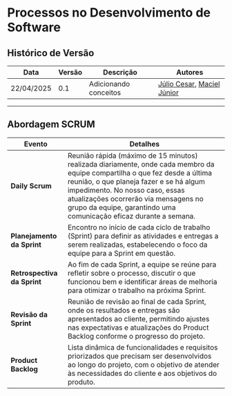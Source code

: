 # Processos no Desenvolvimento de Software

## Histórico de Versão

| Data       | Versão | Descrição             | Autores                                                                 |
|------------|--------|-----------------------|-------------------------------------------------------------------------|
| 22/04/2025 | 0.1    | Adicionando conceitos | [Júlio Cesar](https://github.com/Julio1099), [Maciel Júnior](https://github.com/macieljuniormax) |

---

## Abordagem SCRUM

| Evento               | Detalhes |
|----------------------|----------|
| **Daily Scrum**      | Reunião rápida (máximo de 15 minutos) realizada diariamente, onde cada membro da equipe compartilha o que fez desde a última reunião, o que planeja fazer e se há algum impedimento. No nosso caso, essas atualizações ocorrerão via mensagens no grupo da equipe, garantindo uma comunicação eficaz durante a semana. |
| **Planejamento da Sprint** | Encontro no início de cada ciclo de trabalho (Sprint) para definir as atividades e entregas a serem realizadas, estabelecendo o foco da equipe para a Sprint em questão. |
| **Retrospectiva da Sprint** | Ao fim de cada Sprint, a equipe se reúne para refletir sobre o processo, discutir o que funcionou bem e identificar áreas de melhoria para otimizar o trabalho na próxima Sprint. |
| **Revisão da Sprint** | Reunião de revisão ao final de cada Sprint, onde os resultados e entregas são apresentados ao cliente, permitindo ajustes nas expectativas e atualizações do Product Backlog conforme o progresso do projeto. |
| **Product Backlog**  | Lista dinâmica de funcionalidades e requisitos priorizados que precisam ser desenvolvidos ao longo do projeto, com o objetivo de atender às necessidades do cliente e aos objetivos do produto. |

